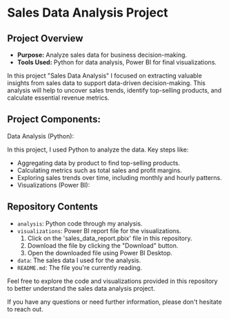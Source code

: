 # Sales Data Analysis Project

## Project Overview

- **Purpose:** Analyze sales data for business decision-making.
- **Tools Used:** Python for data analysis, Power BI for final visualizations.

In this project "Sales Data Analysis" I focused on extracting valuable insights from sales data to support data-driven decision-making. 
This analysis will help to uncover sales trends, identify top-selling products, and calculate essential revenue metrics.

## Project Components:

Data Analysis (Python):

In this project, I used Python to analyze the data. Key steps like:

- Aggregating data by product to find top-selling products.
- Calculating metrics such as total sales and profit margins.
- Exploring sales trends over time, including monthly and hourly patterns.
- Visualizations (Power BI):

## Repository Contents

- `analysis`: Python code through my analysis.
- `visualizations`: Power BI report file for the visualizations.
  1. Click on the 'sales_data_report.pbix' file in this repository.
  2. Download the file by clicking the "Download" button.
  3. Open the downloaded file using Power BI Desktop.
- `data`: The sales data  I used for the analysis.
- `README.md`: The file you're currently reading.

Feel free to explore the code and visualizations provided in this repository to better understand the sales data analysis project.

If you have any questions or need further information, please don't hesitate to reach out.
